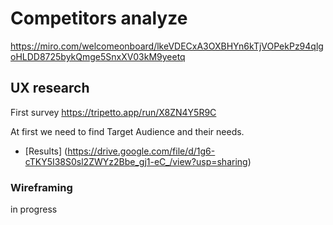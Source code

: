 # Competitors analyze

https://miro.com/welcomeonboard/lkeVDECxA3OXBHYn6kTjVOPekPz94qlgoHLDD8725bykQmge5SnxXV03kM9yeetq

## UX research 
First survey  https://tripetto.app/run/X8ZN4Y5R9C

At first we need to find Target Audience and their needs.



- [Results]  (https://drive.google.com/file/d/1g6-cTKY5I38S0sl2ZWYz2Bbe_gj1-eC_/view?usp=sharing) 


### Wireframing

in progress
